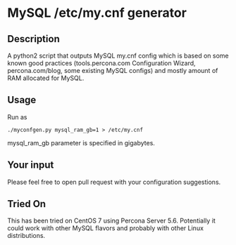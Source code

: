 # MySQL /etc/my.cnf generator

## Description

A python2 script that outputs MySQL my.cnf config which is based on some known good practices (tools.percona.com Configuration Wizard,
percona.com/blog, some existing MySQL configs) and mostly amount of RAM allocated for MySQL. 

## Usage

Run as

```
./myconfgen.py mysql_ram_gb=1 > /etc/my.cnf
```

mysql_ram_gb parameter is specified in gigabytes.


## Your input

Please feel free to open pull request with your configuration suggestions.

## Tried On

This has been tried on CentOS 7 using Percona Server 5.6. Potentially it could work with other MySQL flavors and probably with other Linux distributions.
